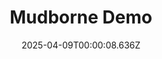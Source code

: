 ---
title: "Mudborne Demo"
id: 2365080
date: 2025-04-09T00:00:08.636Z
link: games/steam/recent/mudborne-demo
image: http://media.steampowered.com/steamcommunity/public/images/apps/2365080/bc5d8b3847849b1cb2c18121cb2a24b229e35326.jpg
playtime_2weeks: 6
playtime_forever: 6
playtime_windows_forever: 0
playtime_mac_forever: 0
playtime_linux_forever: 6
playtime_deck_forever: 6
---